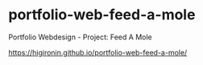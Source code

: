 # portfolio-web-feed-a-mole
Portfolio Webdesign - Project: Feed A Mole

https://higironin.github.io/portfolio-web-feed-a-mole/
